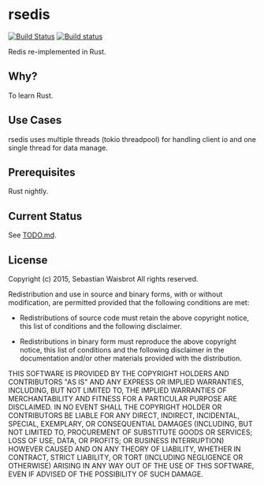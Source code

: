 # rsedis

[![Build Status](https://travis-ci.org/seppo0010/rsedis.svg?branch=master)](https://travis-ci.org/seppo0010/rsedis)
[![Build status](https://ci.appveyor.com/api/projects/status/m9qeoc83m18q4656?svg=true)](https://ci.appveyor.com/project/seppo0011/rsedis)

Redis re-implemented in Rust.

## Why?

To learn Rust.

## Use Cases

rsedis uses multiple threads (tokio threadpool) for handling client io and one single thread for data manage.

## Prerequisites

Rust nightly.

## Current Status

See [TODO.md](TODO.md).

## License

Copyright (c) 2015, Sebastian Waisbrot
All rights reserved.

Redistribution and use in source and binary forms, with or without
modification, are permitted provided that the following conditions are met:

* Redistributions of source code must retain the above copyright notice, this
  list of conditions and the following disclaimer.

* Redistributions in binary form must reproduce the above copyright notice,
  this list of conditions and the following disclaimer in the documentation
  and/or other materials provided with the distribution.

THIS SOFTWARE IS PROVIDED BY THE COPYRIGHT HOLDERS AND CONTRIBUTORS "AS IS"
AND ANY EXPRESS OR IMPLIED WARRANTIES, INCLUDING, BUT NOT LIMITED TO, THE
IMPLIED WARRANTIES OF MERCHANTABILITY AND FITNESS FOR A PARTICULAR PURPOSE ARE
DISCLAIMED. IN NO EVENT SHALL THE COPYRIGHT HOLDER OR CONTRIBUTORS BE LIABLE
FOR ANY DIRECT, INDIRECT, INCIDENTAL, SPECIAL, EXEMPLARY, OR CONSEQUENTIAL
DAMAGES (INCLUDING, BUT NOT LIMITED TO, PROCUREMENT OF SUBSTITUTE GOODS OR
SERVICES; LOSS OF USE, DATA, OR PROFITS; OR BUSINESS INTERRUPTION) HOWEVER
CAUSED AND ON ANY THEORY OF LIABILITY, WHETHER IN CONTRACT, STRICT LIABILITY,
OR TORT (INCLUDING NEGLIGENCE OR OTHERWISE) ARISING IN ANY WAY OUT OF THE USE
OF THIS SOFTWARE, EVEN IF ADVISED OF THE POSSIBILITY OF SUCH DAMAGE.
